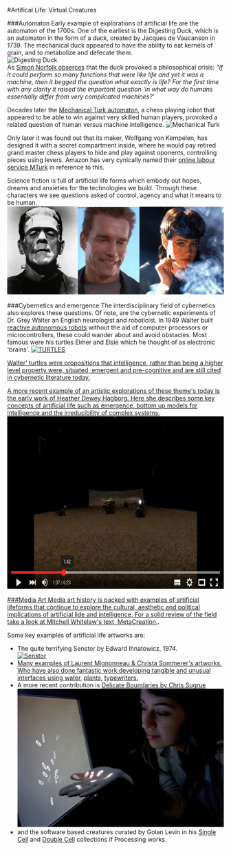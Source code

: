 #Artifical Life: Virtual Creatures

###Automaton
Early example of explorations of artificial life are the automaton of the 1700s. One of the earliest is the Digesting Duck, which is an automaton in the form of a duck, created by Jacques de Vaucanson in 1739. The mechanical duck appeared to have the ability to eat kernels of grain, and to metabolize and defecate them.   
![Digesting Duck](https://upload.wikimedia.org/wikipedia/commons/9/9a/Vaucanson_duck1.jpg)  
As [Simon Norfolk obserces](http://www.instituteartist.com/feature-I-m-Sorry-Dave-I-m-Afraid-I-Can-t-Do-That-Simon-Norfolk) that the duck provoked a philosophical crisis: *"If it could perform so many functions that were like life and yet it was a machine, then it begged the question what exactly is life? For the first time with any clarity it raised the important question ‘in what way do humans essentially differ from very complicated machines?’*

Decades later the [Mechanical Turk automaton](https://en.wikipedia.org/wiki/The_Turk), a chess playing robot that appeared to be able to win against very skilled human players, provoked a related question of human versus machine intelligence. 
![Mechanical Turk](https://upload.wikimedia.org/wikipedia/commons/d/d2/Turk-engraving4.jpg)  

Only later it was found out that its maker,  Wolfgang von Kempelen, has designed it with a secret compartment inside, where he would pay retired grand master chess players to hide and play against oponents, controlling pieces using levers. Amazon has very cynically named their [online labour service MTurk](https://www.mturk.com/mturk/welcome) in reference to this. 

Science fiction is full of artificial life forms which embody out hopes, dreams and anxieties for the technologies we build. Through these characters we see questions asked of control, agency and what it means to be human. 
![Frank](../../images/frank.png)  

###Cybernetics and emergence
The interdisciplinary field of cybernetics also explores these questions. Of note, are the cybernetic experiments of Dr. Grey Walter an English neurologist and roboticist. In 1949 Walter built [reactive autonomous robots](http://www.theoldrobots.com/ElmerElsie.html) without the aid of computer processors or microcontrollers, these could wander about and avoid obstacles. Most famous were his turtles Elmer and Elsie which he thought of as electronic 'brains'.
<a href="https://www.youtube.com/embed/lLULRlmXkKo"><img src="https://raw.githubusercontent.com/tegacodes/Drawing-Seeing-Moving-with-Code/gh-pages/images/turtles.png" 
alt="TURTLES" width="700" height="400"/>

Walter' turtles were propositions that intelligence, rather than being a higher level property were, situated, emergent and pre-cognitive and are still cited in cybernetic literature today.   

A more recent example of an artistic explorations of these theme's today is the early work of Heather Dewey Hagborg. Here she describes some key concepts of artificial life such as emergence, bottom up models for intelligence and the irreducibility of complex systems. 
<a href="https://www.youtube.com/watch?v=rmKMiAze-3Q"><img src="../../images/bugs.png" 
alt="IMAGE ALT TEXT HERE" width="700" height="400"/>
 

###Media Art
Media art history is packed with examples of artificial lifeforms that continue to explore the cultural, aesthetic and political implications of artificial lide and intelligence, For a solid review of the field take a look at [Mitchell Whitelaw's text, MetaCreation.](https://mitpress.mit.edu/books/metacreation). 

Some key examples of artificial life artworks are:  

* The quite terrifying Senstor by Edward Ihnatowicz, 1974.   
<a href="https://www.youtube.com/watch?v=hoZb5MTKzQc"><img src="https://raw.githubusercontent.com/tegacodes/Drawing-Seeing-Moving-with-Code/gh-pages/images/senstor.png" 
alt="Senstor" width="700" height="400"/>  
* Many examples of Laurent Mignonneau & Christa Sommerer's artworks. Who have also done fantastic work developing tangible and unusual interfaces using [water](https://www.youtube.com/watch?v=cZ3v1jcCXmk), [plants](http://www.interface.ufg.ac.at/christa-laurent/WORKS/FRAMES/FrameSet.html), [typewriters.](http://www.interface.ufg.ac.at/christa-laurent/WORKS/FRAMES/FrameSet.html)
* A more recent contribution is [Delicate Boundaries by Chris Sugrue](http://csugrue.com/delicateboundaries/)
![Delicate](../../images/delicate.jpg)
* and the software based creatures curated by Golan Levin in his [Single Cell](http://www.singlecell.org/singlecell.html) and [Double Cell](http://www.singlecell.org/) collections if Processing works. 
 



